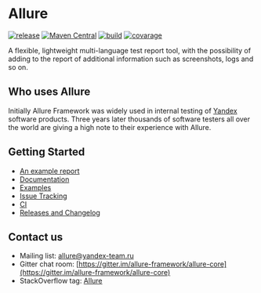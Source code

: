 # Allure

[![release](http://github-release-version.herokuapp.com/github/allure-framework/allure-core/release.svg?style=flat)](https://github.com/allure-framework/allure-core/releases/latest) [![Maven Central](https://maven-badges.herokuapp.com/maven-central/ru.yandex.qatools.allure/allure-core/badge.svg?style=flat)](https://maven-badges.herokuapp.com/maven-central/ru.yandex.qatools.allure/allure-core) [![build](https://img.shields.io/jenkins/s/http/ci.qatools.ru/allure-core_master-deploy.svg?style=flat)](http://ci.qatools.ru/job/allure-core_master-deploy/lastBuild/)
[![covarage](https://img.shields.io/sonar/http/sonar.qatools.ru/ru.yandex.qatools.allure:allure-core/coverage.svg?style=flat)](http://sonar.qatools.ru/dashboard/index/ru.yandex.qatools.allure:allure-core)

A flexible, lightweight multi-language test report tool, with the possibility of adding to the report of additional information such as screenshots, logs and so on.

## Who uses Allure
Initially Allure Framework was widely used in internal testing of [Yandex](http://company.yandex.com/) software products. Three years later thousands of software testers all over the world are giving a high note to their experience with Allure.

## Getting Started

* [An example report](http://ci.qatools.ru/job/allure1_master-deploy/Allure_report/)
* [Documentation](https://github.com/allure-framework/allure-core/wiki)
* [Examples](https://github.com/allure-examples)
* [Issue Tracking](https://github.com/allure-framework/allure-core/issues?labels=&milestone=&page=1&state=open)
* [CI](http://ci.qatools.ru/)
* [Releases and Changelog](https://github.com/allure-framework/allure-core/releases)

## Contact us
* Mailing list: [allure@yandex-team.ru](mailto:allure@yandex-team.ru)
* Gitter chat room: [https://gitter.im/allure-framework/allure-core](https://gitter.im/allure-framework/allure-core)
* StackOverflow tag: [Allure](http://stackoverflow.com/questions/tagged/allure)

